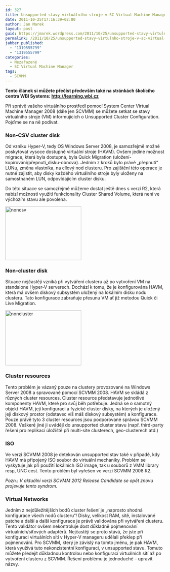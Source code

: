 ```yaml
---
id: 327
title: Unsupported stavy virtuálního stroje v SC Virtual Machine Manageru
date: 2011-10-25T17:16:39+02:00
author: Jan Marek
layout: post
guid: https://jmarek.wordpress.com/2011/10/25/unsupported-stavy-virtulnho-stroje-v-sc-virtual-machine-manageru/
permalink: /2011/10/25/unsupported-stavy-virtulnho-stroje-v-sc-virtual-machine-manageru/
jabber_published:
  - "1319555799"
  - "1319555799"
categories:
  - Nezařazené
  - SC Virtual Machine Manager
tags:
  - SCVMM
---
```

**Tento článek si můžete přečíst především také na stránkách školícího centra WBI Systems: <http://learning.wbi.cz>**

Při správě vašeho virtuálního prostředí pomocí System Center Virtual Machine Manager 2008 (dále jen SCVMM) se můžete setkat se stavy virtuálního stroje (VM) informujících o Unsupported Cluster Configuration. Pojďme se na ně podívat.

### Non-CSV cluster disk

Od vzniku Hyper-V, tedy OS Windows Server 2008, je samozřejmě možné poskytovat vysoce dostupné virtuální stroje (HAVM). Ovšem jediné možnost migrace, která byla dostupná, byla Quick Migration (uložení-kopírování/přepnutí_disku-obnova). Jedním z kroků bylo právě „přepnutí“ LUNu, změna vlastníka, na cílový nod clusteru. Pro zajištění této operace je nutné zajistit, aby disky každého virtuálního stroje byly uloženy na samostnaném LUN, odpovídajícím cluster disku.

Do této situace se samozřejmě můžeme dostat ještě dnes s verzí R2, která nabízí možnosti využití funkcionality Cluster Shared Volume, která není ve výchozím stavu ale povolena.

[<img style="background-image:none;padding-left:0;padding-right:0;display:inline;padding-top:0;border:0;" title="noncsv" src="/wp-content/uploads/2011/10/noncsv_thumb.png" alt="noncsv" width="240" height="169" border="0" />](/wp-content/uploads/2011/10/noncsv.png)

### Non-cluster disk

Situace nejčastěji vzniká při vytváření clusteru až po vytvoření VM na standalone Hyper-V serverech. Dochází k tomu, že je konfigurována HAVM, která má ovšem diskový subsystém uložený na lokálním disku nodu clusteru. Tato konfigurace zabraňuje přesunu VM ať již metodou Quick či Live Migration.

[<img style="background-image:none;padding-left:0;padding-right:0;display:inline;padding-top:0;border:0;" title="noncluster" src="/wp-content/uploads/2011/10/noncluster_thumb.png" alt="noncluster" width="240" height="173" border="0" />](/wp-content/uploads/2011/10/noncluster.png)

### Cluster resources

Tento problém je vázaný pouze na clustery provozované na Windows Server 2008 a spravované pomocí SCVMM 2008. HAVM se skládá z různých cluster resources. Cluster resource představuje jednotlivé komponenty HAVM, které pro svůj běh potřebuje. Jedná se o samotný objekt HAVM, její konfiguraci a fyzické cluster disky, na kterých je uložený její diskový prostor (odstavec víš máš diskový subsystém) a konfigurace. Pouze právě tyto 3 cluster resources jsou podporované správou SCVMM 2008. Veškeré jiné ji uvádějí do unsupported cluster stavu (např. third-party řešení pro replikaci úložiště při multi-site clusterech, geo-clusterech atd.)

### ISO

Ve verzi SCVMM 2008 je detekován unsupported stav také v případě, kdy HAVM má připojený ISO soubor do virtuální mechaniky. Problém se vyskytuje jak při použití lokálních ISO image, tak u souborů z VMM library resp, UNC cest. Tento problém byl vyřešen ve verzi SCVMM 2008 R2.

_Pozn.: V aktuální verzi SCVMM 2012 Release Candidate se opět znovu projevuje tento syndrom._

### Virtual Networks

Jedním z nejdůležitějších bodů cluster řešení je „naprosto shodná konfigurace všech nodů clusteru“! Disky, velikost RAM, sítě, instalované patche a další a další konfigurace je právě validována při vytváření clusteru. Tento validátor ovšem nekontroluje dost důkladně pojmenování virtuálních/síťových adaptérů. Nejčastěji se proto stává, že jste při konfiguraci virtuálních sítí v Hyper-V manageru udělali překlep při pojmenování. Pro SCVMM, který je závislý na tomto jménu, je pak HAVM, která využívá tuto nekonzistentní konfiguraci, v unsupported stavu. Tomuto můžete předejít důkladnou kontrolou nebo konfigurací virtuálních sítí až po vytvoření clusteru z SCVMM. Řešení problému je jednoduché – upravit názvy.

